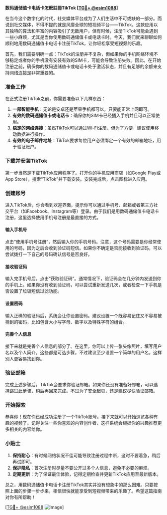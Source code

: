 **数码通储值卡电话卡怎麽註冊TikTok [[TG💪+ @esim1088](https://t.me/s/esim1088)]**

在当今这个数字化的时代，社交媒体平台成为了人们生活中不可或缺的一部分。而说到社交媒体，不得不提的就是风靡全球的短视频平台——TikTok。这款应用以其独特的算法和丰富的内容吸引了无数用户，但有时候，注册TikTok可能会遇到一些小麻烦，尤其是当你使用数码通储值卡或电话卡时。今天，我们就来聊聊如何顺利地用数码通储值卡电话卡注册TikTok，让你轻松享受短视频的乐趣。

首先，我们需要明确一点：TikTok的注册并不复杂，但如果你的手机网络环境不够稳定或者你的手机没有安装有效的SIM卡，可能会导致注册失败。因此，在开始注册之前，确保你的数码通储值卡或电话卡处于激活状态，并且有足够的余额来支持网络连接是非常重要的。

### 准备工作

在正式注册TikTok之前，你需要准备以下几样东西：

1. **一部智能手机**：无论是安卓还是苹果手机都可以，只要能正常上网即可。
2. **有效的数码通储值卡或电话卡**：确保你的SIM卡已经插入手机并且可以正常使用。
3. **稳定的网络连接**：虽然TikTok可以通过Wi-Fi注册，但为了方便，建议使用移动数据进行操作。
4. **有效的电子邮件地址**：TikTok要求每位用户必须绑定一个有效的邮箱地址，用于验证账户。

### 下载并安装TikTok

第一步当然是下载TikTok应用程序了。打开你的手机应用商店（如Google Play或App Store），搜索“TikTok”并下载安装。安装完成后，点击图标进入应用。

### 创建账号

进入TikTok后，你会看到欢迎界面，提示你可以通过手机号、邮箱或者第三方社交平台（如Facebook、Instagram等）登录。由于我们是用数码通储值卡电话卡注册，这里选择使用手机号注册是最直接的方式。

#### 输入手机号

点击“使用手机号注册”，然后输入你的手机号码。注意，这个号码需要是你经常使用的号码，因为之后会收到验证码短信。如果你不确定是否能接收到验证码，可以尝试拨打一下自己的号码确认信号是否良好。

#### 接收验证码

输入完手机号后，点击“获取验证码”。通常情况下，验证码会在几分钟内发送到你的手机上。如果你没有收到验证码，可以尝试重新发送几次，或者检查一下手机是否设置了垃圾短信过滤功能。

#### 设置密码

输入正确的验证码后，系统会让你设置密码。建议设置一个既容易记住又不容易被猜到的密码，比如包含大小写字母、数字以及特殊字符的组合。

#### 完善个人信息

接下来就是完善个人信息的部分了。在这里，你可以上传一张头像照片，填写用户名以及个人简介。这些都是可选步骤，不过建议至少设置一个简单的用户名，这样别人更容易找到你。

### 验证邮箱

完成上述步骤后，TikTok会要求你验证邮箱。如果你还没有准备好邮箱，可以选择跳过此步骤，稍后再回来完成。不过为了安全起见，还是建议尽快验证邮箱。

### 开始探索

恭喜你！现在你已经成功注册了一个TikTok账号。接下来就可以开始浏览各种有趣的视频了。记得关注一些你喜欢的内容创作者，这样系统会根据你的兴趣推荐更多相关的内容给你。

### 小贴士

1. **保持耐心**：有时候网络状况不佳可能导致注册过程中断，这时不要着急，稍后再试即可。
2. **保护隐私**：首次注册时尽量不要公开过多个人信息，避免不必要的麻烦。
3. **定期更新**：为了保证最佳体验，记得定期检查并更新TikTok应用至最新版本。

总之，用数码通储值卡电话卡注册TikTok其实并没有想象中的那么困难。只要按照上面的步骤一步步来，相信很快就能享受到短视频带来的乐趣了。希望这篇指南对你有所帮助！

[[TG💪+ @esim1088](https://t.me/s/esim1088) ![Image](https://i.postimg.cc/4NQfJmqS/Snipaste-2025-05-13-00-14-12.png)]